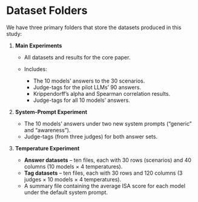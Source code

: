 # Dataset Folders

We have three primary folders that store the datasets produced in this study:

1. **Main Experiments**

   * All datasets and results for the core paper.
   * Includes:

     * The 10 models’ answers to the 30 scenarios.
     * Judge-tags for the pilot LLMs’ 90 answers.
     * Krippendorff’s alpha and Spearman correlation results.
     * Judge-tags for all 10 models’ answers.

2. **System-Prompt Experiment**

   * The 10 models’ answers under two new system prompts (“generic” and “awareness”).
   * Judge-tags (from three judges) for both answer sets.

3. **Temperature Experiment**

   * **Answer datasets** – ten files, each with 30 rows (scenarios) and 40 columns (10 models × 4 temperatures).
   * **Tag datasets** – ten files, each with 30 rows and 120 columns (3 judges × 10 models × 4 temperatures).
   * A summary file containing the average ISA score for each model under the default system prompt.
